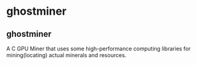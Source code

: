 # ghostminer
ghostminer
----------
A C GPU Miner that uses some high-performance computing libraries for mining(locating) actual minerals and resources.
